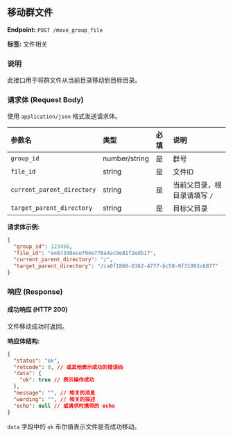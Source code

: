 ## 移动群文件

**Endpoint:** `POST /move_group_file`

**标签:** 文件相关

### 说明

此接口用于将群文件从当前目录移动到目标目录。

### 请求体 (Request Body)

使用 `application/json` 格式发送请求体。

| 参数名                    | 类型     | 必填 | 说明                               |
| :------------------------ | :------- | :--- | :--------------------------------- |
| `group_id`                | number/string | 是   | 群号                               |
| `file_id`                 | string   | 是   | 文件ID                             |
| `current_parent_directory`| string   | 是   | 当前父目录，根目录请填写 `/`         |
| `target_parent_directory` | string   | 是   | 目标父目录                         |

**请求体示例:**

```json
{
  "group_id": 123456,
  "file_id": "ee87348ece794e778a4ac9e81f2edb17",
  "current_parent_directory": "/",
  "target_parent_directory": "/ca0f1860-6362-4777-bc50-9f31993c6877"
}
```

### 响应 (Response)

#### 成功响应 (HTTP 200)

文件移动成功时返回。

**响应体结构:**

```json
{
  "status": "ok",
  "retcode": 0, // 或其他表示成功的错误码
  "data": {
    "ok": true // 表示操作成功
  },
  "message": "", // 相关的消息
  "wording": "", // 相关的描述
  "echo": null // 或请求时携带的 echo
}
```

`data` 字段中的 `ok` 布尔值表示文件是否成功移动。

